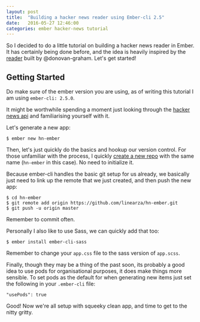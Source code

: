 ```yaml
---
layout: post
title:  "Building a hacker news reader using Ember-cli 2.5"
date:   2016-05-27 12:46:00
categories: ember hacker-news tutorial
---
```


So I decided to do a little tutorial on building a hacker news reader in Ember. It has certainly being done before, and the idea is heavily inspired by the [reader][hn] built by @donovan-graham. 
Let's get started!

## Getting Started

Do make sure of the ember version you are using, as of writing this tutorial I am using `ember-cli: 2.5.0`.

It might be worthwhile spending a moment just looking through the [hacker news api][api] and familiarising yourself with it.

Let's generate a new app:
```
$ ember new hn-ember
```
Then, let's just quickly do the basics and hookup our version control. For those unfamiliar with the process, I quickly [create a new repo][new] with the same name (`hn-ember` in this case). No need to initialize it. 

Because ember-cli handles the basic git setup for us already, we basically just need to link up the remote that we just created, and then push the new app:
```
$ cd hn-ember
$ git remote add origin https://github.com/linearza/hn-ember.git
$ git push -u origin master
```
Remember to commit often.

Personally I also like to use Sass, we can quickly add that too:
```
$ ember install ember-cli-sass
```
Remember to change your `app.css` file to the sass version of `app.scss`.

Finally, though they may be a thing of the past soon, its probably a good idea to use pods for organisational purposes, it does make things more sensible. To set pods as the default for when generating new items just set the following in your `.ember-cli` file:
```
"usePods": true
```

Good! Now we're all setup with squeeky clean app, and time to get to the nitty gritty.








[hn]: http://www.platform7.com/ember-hn/#/new
[api]: https://github.com/HackerNews/API
[new]: https://github.com/new